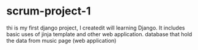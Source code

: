 # scrum-project-1

thi is my first django project, I createdit will learning Django.
It includes basic uses of jinja template and other web application.
database that hold the data from music page (web application)
